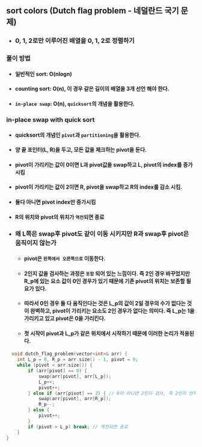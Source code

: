 ## sort colors (Dutch flag problem - 네덜란드 국기 문제)

- ### 0, 1, 2로만 이루어진 배열을 0, 1, 2로 정렬하기

### 풀이 방법

- #### 일반적인 sort: O(nlogn)
- #### counting sort: O(n), 이 경우 같은 길이의 배열을 3개 선언 해야 한다.
- #### `in-place swap`: O(n), `quicksort`의 개념을 활용한다.

### in-place swap with quick sort

- #### quicksort의 개념인 `pivot`과 `partitioning`을 활용한다.

- #### 양 끝 포인터(L, R)을 두고, 모든 값을 체크하는 pivot을 둔다.
- #### pivot이 가리키는 값이 0이면 L과 pivot값을 swap하고 L, pivot의 index를 증가 시킴
- #### pivot이 가리키는 값이 2이면 R, pivot을 swap하고 R의 index를 감소 시킴.
- #### 둘다 아니면 pivot index만 증가시킴
- #### R의 위치와 pivot의 위치가 `역전`되면 종료
- ### 왜 L쪽은 swap후 pivot도 같이 이동 시키지만 R과 swap후 pivot은 움직이지 않는가
  - #### pivot은 `왼쪽에서 오른쪽으로` 이동한다.
  - #### 2인지 값을 검사하는 과정은 `포함` 되어 있는 느낌이다. 즉 2인 경우 바꾸었지만 R_p에 있는 요소 값이 0인 경우가 있기 때문에 기존 pivot의 위치는 보존할 필요가 있다.
  - #### 따라서 0인 경우 둘 다 움직인다는 것은 L_p의 값이 2일 경우의 수가 없다는 것이 완벽하고, pivot이 가리키는 요소도 2인 경우가 없다는 의미다. 즉 L_p는 1을 가리키고 있고 pivot은 0을 가리킨다.
  - #### 첫 시작이 pivot과 L_p가 같은 위치에서 시작하기 때문에 이러한 논리가 적용된다.

```cpp
  void dutch_flag_problem(vector<int>& arr) {
	int L_p = 0, R_p = arr.size() - 1, pivot = 0;
	while (pivot < arr.size()) {
		if (arr[pivot] == 0) {
			swap(arr[pivot], arr[L_p]);
			L_p++;
			pivot++;
		} else if (arr[pivot] == 2) { // 0이 아니면 2인지 검사, 즉 2인지 먼저 검사하는 것과 같은 논리다.
			swap(arr[pivot], arr[R_p]);
			R_p--;
		} else {
			pivot++;
		}
		if (pivot > L_p) break; // 역전되면 종료
	}
}
```
